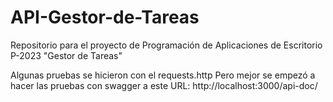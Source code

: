 # API-Gestor-de-Tareas
Repositorio para el proyecto de Programación de Aplicaciones de Escritorio P-2023 "Gestor de Tareas"

Algunas pruebas se hicieron con el requests.http
Pero mejor se empezó a hacer las pruebas con swagger a este URL: http://localhost:3000/api-doc/
